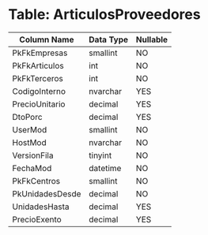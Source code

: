# Table: ArticulosProveedores

| Column Name | Data Type | Nullable |
|-------------|-----------|----------|
| PkFkEmpresas | smallint | NO |
| PkFkArticulos | int | NO |
| PkFkTerceros | int | NO |
| CodigoInterno | nvarchar | YES |
| PrecioUnitario | decimal | YES |
| DtoPorc | decimal | YES |
| UserMod | smallint | NO |
| HostMod | nvarchar | NO |
| VersionFila | tinyint | NO |
| FechaMod | datetime | NO |
| PkFkCentros | smallint | NO |
| PkUnidadesDesde | decimal | NO |
| UnidadesHasta | decimal | YES |
| PrecioExento | decimal | YES |
